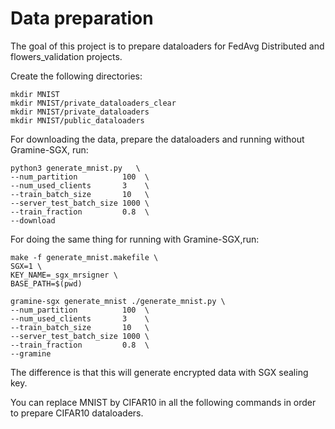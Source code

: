 # Data preparation

The goal of this project is to prepare dataloaders for FedAvg Distributed and 
flowers_validation projects. 

Create the following directories:
```
mkdir MNIST
mkdir MNIST/private_dataloaders_clear
mkdir MNIST/private_dataloaders
mkdir MNIST/public_dataloaders
```

For downloading the data, prepare the dataloaders and running without
Gramine-SGX, run:

```
python3 generate_mnist.py   \
--num_partition          100  \
--num_used_clients       3    \
--train_batch_size       10   \
--server_test_batch_size 1000 \
--train_fraction         0.8  \
--download     
```

For doing the same thing for running with Gramine-SGX,run:

```
make -f generate_mnist.makefile \
SGX=1 \
KEY_NAME=_sgx_mrsigner \
BASE_PATH=$(pwd)
```

```
gramine-sgx generate_mnist ./generate_mnist.py \
--num_partition          100  \
--num_used_clients       3    \
--train_batch_size       10   \
--server_test_batch_size 1000 \
--train_fraction         0.8  \
--gramine     
```

The difference is that this will generate encrypted data with SGX sealing key.

You can replace MNIST by CIFAR10 in all the following commands in order to 
prepare CIFAR10 dataloaders.

